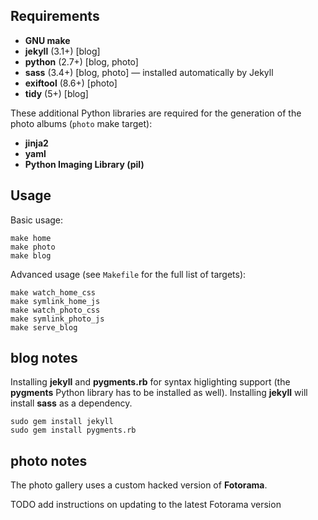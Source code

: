 Requirements
------------

* **GNU make**
* **jekyll** (3.1+) [blog]
* **python** (2.7+) [blog, photo]
* **sass** (3.4+) [blog, photo] — installed automatically by Jekyll
* **exiftool** (8.6+) [photo]
* **tidy** (5+) [blog]

These additional Python libraries are required for the generation of the photo
albums (`photo` make target):

* **jinja2**
* **yaml**
* **Python Imaging Library (pil)**


Usage
-----

Basic usage:

```
make home
make photo
make blog
```

Advanced usage (see `Makefile` for the full list of targets):

```
make watch_home_css
make symlink_home_js
make watch_photo_css
make symlink_photo_js
make serve_blog

```


blog notes
----------

Installing **jekyll** and **pygments.rb** for syntax higlighting support (the
**pygments** Python library has to be installed as well). Installing **jekyll** will install
**sass** as a dependency.

```
sudo gem install jekyll
sudo gem install pygments.rb
```


photo notes
----------

The photo gallery uses a custom hacked version of **Fotorama**.

TODO add instructions on updating to the latest Fotorama version
